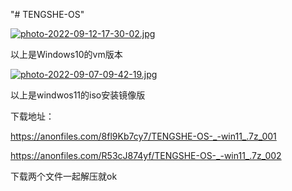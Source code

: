 "# TENGSHE-OS" 

[![photo-2022-09-12-17-30-02.jpg](https://i.postimg.cc/76gMsfVr/photo-2022-09-12-17-30-02.jpg)](https://postimg.cc/1n3q4R2v)

以上是Windows10的vm版本

[![photo-2022-09-07-09-42-19.jpg](https://i.postimg.cc/vH12JLdZ/photo-2022-09-07-09-42-19.jpg)](https://postimg.cc/qzTGnKRP)

以上是windwos11的iso安装镜像版

下载地址：

https://anonfiles.com/8fl9Kb7cy7/TENGSHE-OS-_-win11_.7z_001

https://anonfiles.com/R53cJ874yf/TENGSHE-OS-_-win11_.7z_002

下载两个文件一起解压就ok
